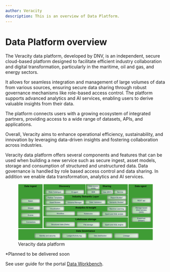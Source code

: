 ```yaml
---
author: Veracity
description: This is an overview of Data Platform.
---
```


# Data Platform overview

The Veracity data platform, developed by DNV, is an independent, secure cloud-based platform designed to facilitate efficient industry collaboration and digital transformation, particularly in the maritime, oil and gas, and energy sectors.

It allows for seamless integration and management of large volumes of data from various sources, ensuring secure data sharing through robust governance mechanisms like role-based access control. The platform supports advanced analytics and AI services, enabling users to derive valuable insights from their data. 

The platform connects users with a growing ecosystem of integrated partners, providing access to a wide range of datasets, APIs, and applications.

Overall, Veracity aims to enhance operational efficiency, sustainability, and innovation by leveraging data-driven insights and fostering collaboration across industries.

Veracity data platform offers several components and features that can be used when building a new service such as secure ingest, asset models, storage and consumption of structured and unstructured data. Data governance is handled by role based access control and data sharing. In addition we enable data transformation, analytics and AI services. 

<figure>
    <img src="assets/architectureQ2.png"/>
    <figcaption>Veracity data platform</figcaption>
</figure>

*Planned to be delivered soon


See user guide for the portal [Data Workbench](https://developer.veracity.com/services/dataworkbench). 
